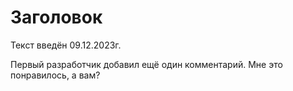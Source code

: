 # Заголовок

Текст введён 09.12.2023г.

Первый разработчик добавил ещё один комментарий.
Мне это понравилось, а вам?